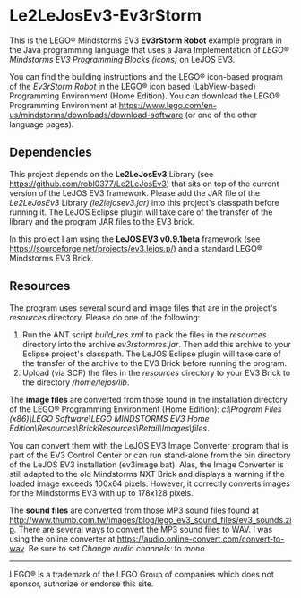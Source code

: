 # Le2LeJosEv3-Ev3rStorm
This is the LEGO® Mindstorms EV3 **Ev3rStorm Robot** example program in the Java programming language that uses a Java Implementation of _LEGO® Mindstorms EV3 Programming Blocks (icons)_ on LeJOS EV3. 

You can find the building instructions and the LEGO® icon-based program of the _Ev3rStorm Robot_ in the LEGO® icon based (LabView-based) Programming Environment (Home Edition).
You can download the LEGO® Programming Environment at https://www.lego.com/en-us/mindstorms/downloads/download-software (or one of the other language pages).

## Dependencies
This project depends on the **Le2LeJosEv3** Library (see https://github.com/robl0377/Le2LeJosEv3) that sits on top of the current version of the LeJOS EV3 framework. 
Please add the JAR file of the _Le2LeJosEv3_ Library _(le2lejosev3.jar)_ into this project's classpath before running it. The LeJOS Eclipse plugin will take care of the transfer of the library and the program JAR files to the EV3 brick.

In this project I am using the **LeJOS EV3 v0.9.1beta** framework (see https://sourceforge.net/projects/ev3.lejos.p/) and a standard LEGO® Mindstorms EV3 Brick.

## Resources
The program uses several sound and image files that are in the project's _resources_ directory. 
Please do one of the following:
1. Run the ANT script _build_res.xml_ to pack the files in the _resources_ directory into the archive _ev3rstormres.jar_. Then add this archive to your Eclipse project's classpath. The LeJOS Eclipse plugin will take care of the transfer of the archive to the EV3 Brick before running the program.
2. Upload (via SCP) the files in the _resources_ directory to your EV3 Brick to the directory _/home/lejos/lib_.

The **image files** are converted from those found in the installation directory of the LEGO® Programming Environment (Home Edition):
_c:\Program Files (x86)\LEGO Software\LEGO MINDSTORMS EV3 Home Edition\Resources\BrickResources\Retail\Images\files_. 

You can convert them with the LeJOS EV3 Image Converter program that is part of the EV3 Control Center or can run stand-alone from the bin directory of the LeJOS EV3 installation (ev3image.bat). Alas, the Image Converter is still adapted to the old Mindstorms NXT Brick and displays a warning if the loaded image exceeds 100x64 pixels. However, it correctly converts images for the Mindstorms EV3 with up to 178x128 pixels.

The **sound files** are converted from those MP3 sound files found at http://www.thumb.com.tw/images/blog/lego_ev3_sound_files/ev3_sounds.zip.
There are several ways to convert the MP3 sound files to WAV. 
I was using the online converter at https://audio.online-convert.com/convert-to-wav. 
Be sure to set _Change audio channels:_ to _mono_.

---
LEGO® is a trademark of the LEGO Group of companies which does not sponsor, authorize or endorse this site.
